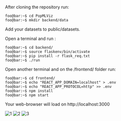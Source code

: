 After cloning the repository run:

```console
foo@bar:~$ cd PopMLViz
foo@bar:~$ mkdir backend/data
```

Add your datasets to public/datasets.

Open a terminal and run :

```console
foo@bar:~$ cd backend/
foo@bar:~$ source flaskenv/bin/activate
foo@bar:~$ pip install -r flask_req.txt
foo@bar:~$ ./run
```

Open another terminal and on the /frontend/ folder run:

```console
foo@bar:~$ cd frontend/
foo@bar:~$ echo "REACT_APP_DOMAIN=localhost" > .env
foo@bar:~$ echo "REACT_APP_PROTOCOL=http" >> .env
foo@bar:~$ npm install
foo@bar:~$ npm start
```

Your web-browser will load on http://localhost:3000

![1](https://github.com/Keivin98/VisualizePlots/blob/main/1.png?raw=true)
![2](https://github.com/Keivin98/VisualizePlots/blob/main/2.png?raw=true)
![3](https://github.com/Keivin98/VisualizePlots/blob/main/3.png?raw=true)
